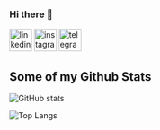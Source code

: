 ### Hi there 👋

[<img src='https://cdn.jsdelivr.net/npm/simple-icons@3.0.1/icons/linkedin.svg' alt='linkedin' height='40'>](https://www.linkedin.com/in/andrew-sliusarenko-9941131ab/)    [<img src='https://cdn.jsdelivr.net/npm/simple-icons@3.0.1/icons/instagram.svg' alt='instagram' height='40'>](https://www.instagram.com/anry_sliusar/)   [<img src='https://cdn.jsdelivr.net/npm/simple-icons@3.0.1/icons/telegram.svg' alt='telegram' height='40'>](https://t.me/anry_sliusar)  
## Some of my Github Stats
![GitHub stats](https://github-readme-stats.vercel.app/api?username=anrysliusar&show_icons=true)

![Top Langs](https://github-readme-stats.vercel.app/api/top-langs/?username=anrysliusar&layout=compact)

